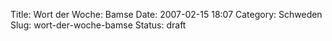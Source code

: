 Title: Wort der Woche: Bamse
Date: 2007-02-15 18:07
Category: Schweden
Slug: wort-der-woche-bamse
Status: draft


